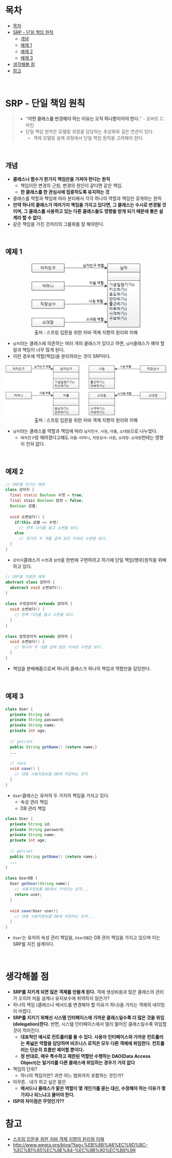# 목차

- [목차](#목차)
- [SRP - 단일 책임 원칙](#srp---단일-책임-원칙)
  - [개념](#개념)
  - [예제 1](#예제-1)
  - [예제 2](#예제-2)
  - [예제 3](#예제-3)
- [생각해볼 점](#생각해볼-점)
- [참고](#참고)

<br>

# SRP - 단일 책임 원칙

> * "**어떤 클래스를 변경해야 하는 이유는 오직 하나뿐이어야 한다.**" - 로버트 C. 마틴
> * 단일 책임 원칙은 모델링 과정을 담당하는 추상화와 깊은 연관이 있다.
>   * 객체 모델링 설계 과정에서 단일 책임 원칙을 고려해야 한다.

<br>

## 개념

* **클래스나 함수가 한가지 책임만을 가져야 한다는 원칙**
  * 책임이란 변경의 근원, 변경의 원인이 같다면 같은 책임.
  * **한 클래스를 한 관심사에 집중하도록 유지하는 것**
* 클래스를 역할과 책임에 따라 분리해서 각각 하나의 역할과 책임만 갖게하는 원칙
* **만약 하나의 클래스가 여러가지 책임을 가지고 있다면, 그 클래스는 수시로 변경될 것이며, 그 클래스를 사용하고 있는 다른 클래스들도 영향을 받게 되기 때문에 좋은 설계라 할 수 없다.**
* 같은 책임을 가진 것끼리의 그룹화를 잘 해야한다.

<br>

## 예제 1

<p align="center"><img src="./image/1234544.png"><br>출처 : 스프링 입문을 위한 자바 객체 지향의 원리와 이해</p>

* `남자`라는 클래스에 의존하는 여러 개의 클래스가 있다고 하면, `남자`클래스가 해야 할 일과 책임이 너무 많게 된다.
* 이런 경우에 역할(책임)을 분리하라는 것이 SRP이다.

<p align="center"><img src="./image/151516141.png"><br>출처 : 스프링 입문을 위한 자바 객체 지향의 원리와 이해</p>

* `남자`라는 클래스를 역할과 책임에 따라 `남자친구`, `사원`, `아들`, `소대원`으로 나누었다.
  * `여자친구`랑 헤어졌다고해도 `아들-어머니`, `직장상사-사원`, `소대장-소대원`한테는 영향이 전혀 없다.

<br>

## 예제 2

```java
// SRP를 어기는 예제
class 강아지 {
  final static Boolean 수컷 = true;
  final staic Boolean 암컷 = false;
  Boolean 성별;
  
  void 소변보다() {
    if(this.성별 == 수컷)
      // 한쪽 다리를 들고 소변을 보다.
   	else
      // 뒷다리 두 개를 굽혀 앉은 자세로 소변을 보다.
  }
}
```

* `강아지`클래스가 `수컷`과 `암컷`을 한번에 구현하려고 하기에 단일 책임(행위)원칙을 위배하고 있다.

```java
// SRP를 적용한 예제
abstract class 강아지 {
  abstract void 소변보다();
}

class 수컷강아지 extends 강아지 {
  void 소변보다() {
    // 한쪽 다리를 들고 소변을 보다.
  }
}

class 암컷강아지 extends 강아지 {
  void 소변보다() {
    // 뒷다리 두 개를 굽혀 앉은 자세로 수변을 보다.
  }
}
```

* 책임을 분배해줌으로써 하나의 클래스가 하나의 책임과 역할만을 담당한다.

<br>

## 예제 3

```java
class User {
  private String id;
  private String password;
  private String name;
  private int age;
  
  // get/set
  public String getName() {return name;}
  ...
    
  // save
  void save() {
    // 대충 사용자정보를 DB에 저장하는 로직
  }
}
```

* `User`클래스는 유저의 두 가지의 책임을 가지고 있다.
  * 속성 관리 책임
  * DB 관리 책임
 
```java
class User {
  private String id;
  private String password;
  private String name;
  private int age;
  
  // get/set
  public String getName() {return name;}
  ...
}

class UserDB {
  User getUser(String name){
    // 사용자정보를 DB에서 가져오는 로직...
    return user;
  }
  
  void save(User user){
    // 대충 사용자정보를 DB에 저장하는 로직...
  }
}
```

* `User`는 유저의 속성 관리 책임을, `UserDB`는 DB 관리 책임을 가지고 있으며 이는 SRP를 지킨 설계이다.

<br>

# 생각해볼 점
* **SRP를 지키게 되면 많은 객체를 만들게 된다.** 객체 생성비용과 많은 클래스의 관리가 오히려 처음 설계나 유지보수에 취약하지 않은가?
* 하나의 책임 (클래스나 메서드를 변경해야 할 이유가 하나)을 가지는 객체의 네이밍이 어렵다.
* **SRP를 지키기 위해선 시스템 인터페이스에 가까운 클래스일수록 더 많은 것을 위임(delegation)한다.** 반면, 시스템 인터페이스에서 멀리 떨어진 클래스일수록 위임할 것이 적어진다.
  * **대표적인 예시로 컨트롤러를 들 수 있다. 사용자 인터페이스와 가까운 컨트롤러는 폭넓은 역할을 담당하며 비즈니스 로직은 모두 다른 객체에 위임한다. 컨트롤러는 단순히 흐름만 제어할 뿐이다.**
  * **정 반대로, 매우 특수하고 제한된 역할만 수행하는 DAO(Data Access Object)는 일거리를 다른 클래스에 위임하는 경우가 거의 없다**
* 책임의 단위?
  * 하나의 책임이란? 과연 어느 범위까지 포함하는 것인가?
* 아무튼.. 내가 하고 싶은 말은
  * **메서드나 클래스가 맡은 역할이 몇 개인가를 묻는 대신, 수정해야 하는 이유가 몇 가지나 되느냐고 물어야 한다.**
* **ISP와 차이점은 무엇인가??**

# 참고

* [스프링 입문을 위한 자바 객체 지향의 원리와 이해](http://www.yes24.com/Product/Goods/17350624)
* http://www.wegra.org/blog/?tag=%EB%8B%A8%EC%9D%BC-%EC%B1%85%EC%9E%84-%EC%9B%90%EC%B9%99